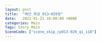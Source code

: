 ```yaml
---
layout: post
title:  "메인_회상_013~028장"
date:   2021-01-21 10:00:00 +0000
categories: Main
Tags: Story Main
SceneCode: ["scene_skip_cp013-028_q1_s10"]
---
```

